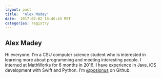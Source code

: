 ```yaml
---
layout: post
title:  "Alex Madey"
date:  2017-02-02 18:46:43 MST
categories: registry
---
```


## Alex Madey

Hi everyone. I'm a CSU computer science student who is interested in learning more about programming and meeting interesting people. I interned at MathWorks for 6 months in 2016. I have experience in Java, iOS development with Swift and Python. I'm  <a href="">@posionus</a> on Github.